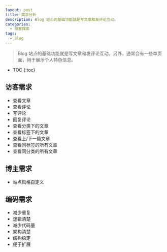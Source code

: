 ```yaml
---
layout: post
title: 需求分析
description: Blog 站点的基础功能就是写文章和发评论互动。
categories: 
  - 博客探索
tags: 
  - Blog
---
```


> Blog 站点的基础功能就是写文章和发评论互动。另外，通常会有一些单页面，用于展示个人特色信息。

<!-- more -->
* TOC
{:toc}

## 访客需求

- 查看文章
- 查看评论
- 写评论
- 回复评论
- 查看分类下的文章
- 查看标签下的文章
- 查看上/下一篇文章
- 查看同标签的所有文章
- 查看同分类的所有文章

## 博主需求

- 站点风格自定义

## 编码需求

- 减少重复
- 逻辑清楚
- 减少代码量
- 架构清楚
- 结构稳定
- 便于扩展
